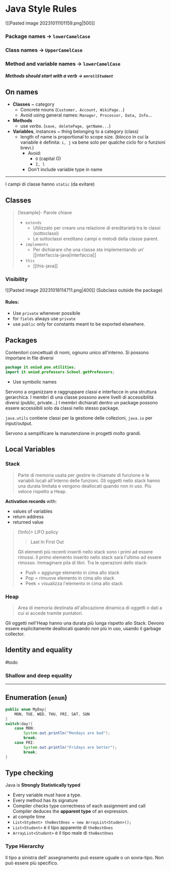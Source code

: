 # Java Style Rules
![[Pasted image 20231011101159.png|500]]

### Package names -> `lowerCamelCase`
### Class names -> `UpperCamelCase`
### Method and variable names -> `lowerCamelCase`
##### Methods should start with a verb -> `enrollStudent`

## On names
- **Classes** ~ category
	- Concrete nouns (`Customer, Account, WikiPage..`)
	- Avoid using  general names: `Manager, Processor, Data, Info`...
- **Methods**
	- use *verbs*. (`save, deletePage, getName...`)
- **Variables**, instances ~ thing belonging to a category (class)
	- length of name is proportional to scope size. (blocco in cui la variabile è definita: `i, j` va bene solo per qualche ciclo for o funzioni brevi.)
		- Avoid: 
			- `O` (capital O)
			- `I, l`
		- Don't include variable type in name 

---

I campi di classe hanno `static` (da evitare)

## Classes

>[!example]- Parole chiave
> - `extends`
> 	- Utilizzato per creare una relazione di ereditarietà tra le classi (sottoclassi)
> 	- Le sottoclassi ereditano campi e metodi della classe parent. 
> - `implements`
> 	- Per dichiarare che una classe sta implementando un' [[interfaccia-java|interfaccia]]
> - `this`
> 	- [[this-java]]

### Visibility 
![[Pasted image 20231018114711.png|400]]
(Subclass outside the package)
#### Rules: 
- Use `private` whenever possibile
- for `fields` always use `private`
- use `public` only for constants meant to be exported elsewhere. 

## Packages 
Contenitori concettuali di nomi, ognuno unico all'interno. Si possono importare in file diversi 
```java
package it.uniud.poo.utilities;
import it.uniud.professors.School.getProfessors;
```
- Use symbolic names 

Servono a organizzare e raggruppare classi e interfacce in una struttura gerarchica. I membri di una classe possono avere livelli di accessibilità diversi (public, private...) 
I membri dichiarati dentro un package possono essere accessibili solo da classi nello stesso package. 

`java.utils` contiene classi per la gestione delle collezioni, `java.io` per input/output. 

Servono a semplificare la manutenzione in progetti molto grandi. 

## Local Variables
### Stack 
> Parte di memoria usata per gestire le chiamate di funzione e le variabili locali all'interno delle funzioni. Gli oggetti nello stack hanno una durata limitata e vengono deallocati quando non in uso. Più veloce rispetto a Heap. 

**Activation records** with: 
- values of variables 
- return address
- returned value 
>[!info]+ LIFO policy 
>> Last In First Out
>
> Gli elementi più recenti inseriti nello stack sono i primi ad essere rimossi. Il primo elemento inserito nello stack sarà l'ultimo ad essere rimosso. 
> Immaginare pila di libri. Tra le operazioni dello stack: 
> - Push = aggiunge elemento in cima allo stack
> - Pop = rimuove elemento in cima allo stack
> - Peek = visualizza l'elemento in cima allo stack

### Heap 
> Area di memoria destinata all'allocazione dinamica di oggetti o dati a cui si accede tramite puntatori. 

Gli oggetti nell'Heap hanno una durata più lunga rispetto allo Stack. Devono essere esplicitamente deallocati quando non più in uso, usando il garbage collector. 


## Identity and equality 

#todo 

### Shallow and deep equality 

---

## Enumeration (`enum`)

```java
public enum MyDay{
	MON, TUE, WED, THU, FRI, SAT, SUN
}
switch(day){
	case MON: 
		System.out.println("Mondays are bad");
		break;
	case FRI:
		System.out.println("Fridays are better");
		break;
}
```

## Type checking 
Java is **Strongly Statistically typed**
- Every variable must have a type. 
- Every method has its signature 
- Compiler checks type correctness of each assignment and call
Compiler deduces the **apparent type** of an expression. 
- at compile time
- `List<Stydent> theBestOnes = new ArrayList<Studen>();`
- `List<Student>` è il tipo apparente di `theBestOnes`
- `ArrayList<Student>` è il tipo reale di `theBestOnes`
### Type Hierarchy
Il tipo a sinistra dell' assegnamento può essere uguale o un sovra-tipo. Non può essere più specifico. 

